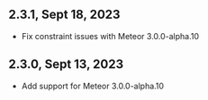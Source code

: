 ## 2.3.1, Sept 18, 2023

* Fix constraint issues with Meteor 3.0.0-alpha.10

## 2.3.0, Sept 13, 2023

* Add support for Meteor 3.0.0-alpha.10
